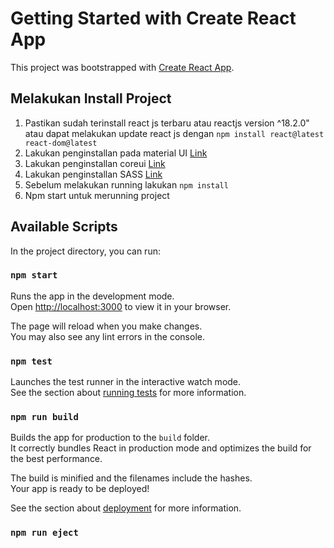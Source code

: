 # Getting Started with Create React App

This project was bootstrapped with [Create React App](https://github.com/facebook/create-react-app).

## Melakukan Install Project
1. Pastikan sudah terinstall react js terbaru atau reactjs version ^18.2.0" atau dapat melakukan update react js dengan `npm install react@latest react-dom@latest`
2. Lakukan penginstallan pada material UI [Link](https://mui.com/material-ui/getting-started/installation/)
3. Lakukan penginstallan coreui [Link](https://coreui.io/react/docs/getting-started/introduction/)
4. Lakukan penginstallan SASS [Link](https://ismaeltovar.com/2022-02-03-implement-sass-to-react/)
5. Sebelum melakukan running lakukan `npm install` 
6. Npm start untuk merunning project

## Available Scripts

In the project directory, you can run:

### `npm start`

Runs the app in the development mode.\
Open [http://localhost:3000](http://localhost:3000) to view it in your browser.

The page will reload when you make changes.\
You may also see any lint errors in the console.

### `npm test`

Launches the test runner in the interactive watch mode.\
See the section about [running tests](https://facebook.github.io/create-react-app/docs/running-tests) for more information.

### `npm run build`

Builds the app for production to the `build` folder.\
It correctly bundles React in production mode and optimizes the build for the best performance.

The build is minified and the filenames include the hashes.\
Your app is ready to be deployed!

See the section about [deployment](https://facebook.github.io/create-react-app/docs/deployment) for more information.

### `npm run eject`


